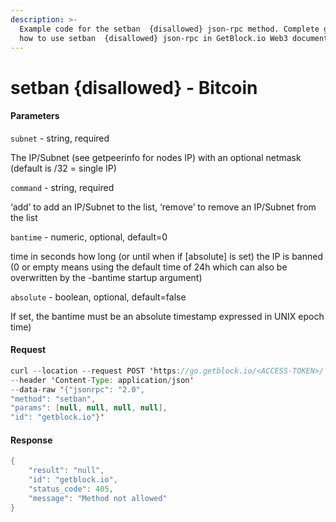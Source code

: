```yaml
---
description: >-
  Example code for the setban  {disallowed} json-rpc method. Сomplete guide on
  how to use setban  {disallowed} json-rpc in GetBlock.io Web3 documentation.
---
```


# setban {disallowed} - Bitcoin

#### Parameters

`subnet` - string, required

The IP/Subnet (see getpeerinfo for nodes IP) with an optional netmask (default is /32 = single IP)

`command` - string, required

‘add’ to add an IP/Subnet to the list, ‘remove’ to remove an IP/Subnet from the list

`bantime` - numeric, optional, default=0

time in seconds how long (or until when if \[absolute] is set) the IP is banned (0 or empty means using the default time of 24h which can also be overwritten by the -bantime startup argument)

`absolute` - boolean, optional, default=false

If set, the bantime must be an absolute timestamp expressed in UNIX epoch time)

#### Request

```java
curl --location --request POST 'https://go.getblock.io/<ACCESS-TOKEN>/' 
--header 'Content-Type: application/json' 
--data-raw '{"jsonrpc": "2.0",
"method": "setban",
"params": [null, null, null, null],
"id": "getblock.io"}'
```

#### Response

```java
{
    "result": "null",
    "id": "getblock.io",
    "status_code": 405,
    "message": "Method not allowed"
}
```
